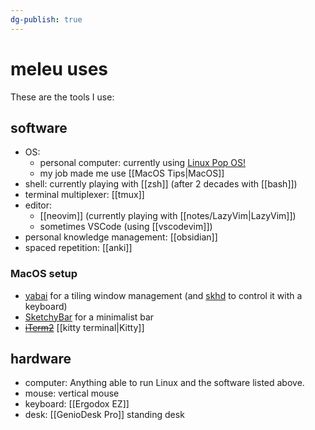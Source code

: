 ```yaml
---
dg-publish: true
---
```

# meleu uses

These are the tools I use:

## software

- OS:
    - personal computer: currently using [Linux Pop OS!](https://pop.system76.com/)
    - my job made me use [[MacOS Tips|MacOS]]
- shell: currently playing with [[zsh]] (after 2 decades with [[bash]])
- terminal multiplexer: [[tmux]]
- editor:
    - [[neovim]] (currently playing with [[notes/LazyVim|LazyVim]])
    - sometimes VSCode (using [[vscodevim]])
- personal knowledge management: [[obsidian]]
- spaced repetition: [[anki]]

### MacOS setup

- [yabai](https://github.com/koekeishiya/yabai) for a tiling window management (and [skhd](https://github.com/koekeishiya/skhd/) to control it with a keyboard)
- [SketchyBar](https://github.com/FelixKratz/SketchyBar) for a minimalist bar
- ~~[iTerm2](https://iterm2.com/)~~ [[kitty terminal|Kitty]]

## hardware

- computer: Anything able to run Linux and the software listed above.
- mouse: vertical mouse
- keyboard: [[Ergodox EZ]]
- desk: [[GenioDesk Pro]] standing desk
